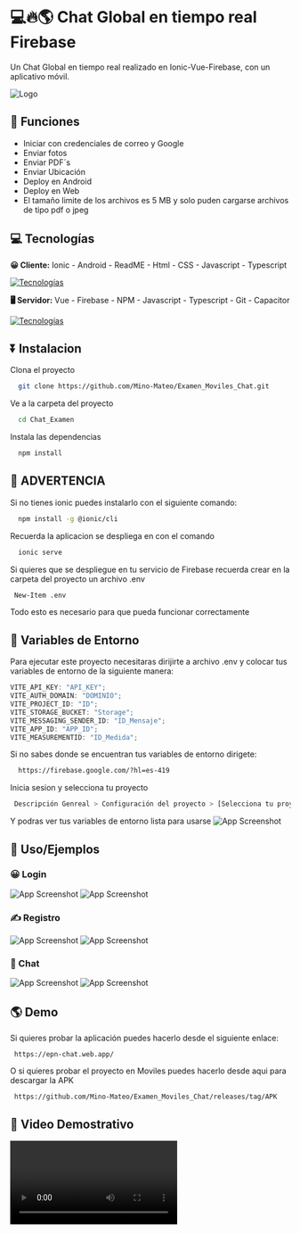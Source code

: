 # 💻🔥🌎 Chat Global en tiempo real Firebase

Un Chat Global en tiempo real realizado en Ionic-Vue-Firebase, con un aplicativo móvil.

![Logo](./Assets/Logo.png)

## 📒 Funciones

- Iniciar con credenciales de correo y Google
- Enviar fotos
- Enviar PDF´s
- Enviar Ubicación
- Deploy en Android
- Deploy en Web
- El tamaño limite de los archivos es 5 MB y solo puden cargarse archivos de tipo pdf o jpeg

## 💻 Tecnologías

**😀 Cliente:**
Ionic - Android - ReadME - Html - CSS - Javascript - Typescript

[![Tecnologías](https://simpleskill.icons.workers.dev/svg?i=ionic,android,readme,html5,CSS3,javascript,typescript)](https://skillicons.dev)

**🖥️ Servidor:**
Vue - Firebase - NPM - Javascript - Typescript - Git - Capacitor

[![Tecnologías](https://simpleskill.icons.workers.dev/svg?i=vuedotjs,firebase,npm,javascript,typescript,git,capacitor)](https://skillicons.dev)

## ⏬ Instalacion

Clona el proyecto

```bash
  git clone https://github.com/Mino-Mateo/Examen_Moviles_Chat.git
```

Ve a la carpeta del proyecto

```bash
  cd Chat_Examen
```

Instala las dependencias

```bash
  npm install
```

## 🛑 ADVERTENCIA

Si no tienes ionic puedes instalarlo con el siguiente comando:

```bash
  npm install -g @ionic/cli
```

Recuerda la aplicacion se despliega en con el comando

```bash
  ionic serve
```

Si quieres que se despliegue en tu servicio de Firebase recuerda crear en la carpeta del proyecto un archivo .env

```bash
 New-Item .env
```

Todo esto es necesario para que pueda funcionar correctamente

## 🍃 Variables de Entorno

Para ejecutar este proyecto necesitaras dirijirte a archivo .env y colocar tus variables de entorno de la siguiente manera:

```js
VITE_API_KEY: "API_KEY";
VITE_AUTH_DOMAIN: "DOMINIO";
VITE_PROJECT_ID: "ID";
VITE_STORAGE_BUCKET: "Storage";
VITE_MESSAGING_SENDER_ID: "ID_Mensaje";
VITE_APP_ID: "APP_ID";
VITE_MEASUREMENTID: "ID_Medida";
```

Si no sabes donde se encuentran tus variables de entorno dirigete:

```bash
  https://firebase.google.com/?hl=es-419
```

Inicia sesion y selecciona tu proyecto

```bash
 Descripción Genreal > Configuración del proyecto > [Selecciona tu proyecto web]
```

Y podras ver tus variables de entorno lista para usarse
![App Screenshot](./Assets/entorno.PNG)

## 🧩 Uso/Ejemplos

### 😀 Login

![App Screenshot](./Assets/LoginMovil.jpg)
![App Screenshot](./Assets/LoginWeb.PNG)

### ✍️ Registro

![App Screenshot](./Assets/RegistroMovil.jpg)
![App Screenshot](./Assets/RegistroWeb.PNG)

### 📲 Chat

![App Screenshot](./Assets/ChatMovil.jpg)
![App Screenshot](./Assets/ChatWeb.PNG)

## 🌎 Demo

Si quieres probar la aplicación puedes hacerlo desde el siguiente enlace:

```link
 https://epn-chat.web.app/
```

O si quieres probar el proyecto en Moviles puedes hacerlo desde aqui para descargar la APK

```link
 https://github.com/Mino-Mateo/Examen_Moviles_Chat/releases/tag/APK
```

## 🎥 Video Demostrativo

![Video](./Assets/video_demostrativo.mp4)
